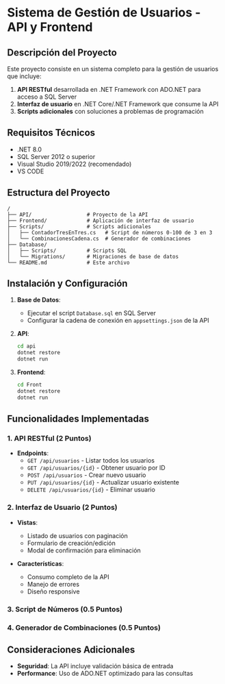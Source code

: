 # Sistema de Gestión de Usuarios - API y Frontend

## Descripción del Proyecto

Este proyecto consiste en un sistema completo para la gestión de usuarios que incluye:

1. **API RESTful** desarrollada en .NET Framework con ADO.NET para acceso a SQL Server
2. **Interfaz de usuario** en .NET Core/.NET Framework que consume la API
3. **Scripts adicionales** con soluciones a problemas de programación

## Requisitos Técnicos

- .NET 8.0
- SQL Server 2012 o superior
- Visual Studio 2019/2022 (recomendado)
- VS CODE

## Estructura del Proyecto

```
/
├── API/                  # Proyecto de la API
├── Frontend/             # Aplicación de interfaz de usuario
├── Scripts/              # Scripts adicionales
│   ├── ContadorTresEnTres.cs   # Script de números 0-100 de 3 en 3
│   └── CombinacionesCadena.cs  # Generador de combinaciones
├── Database/
│   ├── Scripts/          # Scripts SQL
│   └── Migrations/       # Migraciones de base de datos
└── README.md             # Este archivo
```

## Instalación y Configuración

1. **Base de Datos**:
   - Ejecutar el script `Database.sql` en SQL Server
   - Configurar la cadena de conexión en `appsettings.json` de la API

2. **API**:
   ```bash
   cd api
   dotnet restore
   dotnet run
   ```

3. **Frontend**:
   ```bash
   cd Front
   dotnet restore
   dotnet run
   ```

## Funcionalidades Implementadas

### 1. API RESTful (2 Puntos)

- **Endpoints**:
  - `GET /api/usuarios` - Listar todos los usuarios
  - `GET /api/usuarios/{id}` - Obtener usuario por ID
  - `POST /api/usuarios` - Crear nuevo usuario
  - `PUT /api/usuarios/{id}` - Actualizar usuario existente
  - `DELETE /api/usuarios/{id}` - Eliminar usuario

### 2. Interfaz de Usuario (2 Puntos)

- **Vistas**:
  - Listado de usuarios con paginación
  - Formulario de creación/edición
  - Modal de confirmación para eliminación

- **Características**:
  - Consumo completo de la API
  - Manejo de errores
  - Diseño responsive

### 3. Script de Números (0.5 Puntos)

### 4. Generador de Combinaciones (0.5 Puntos)

## Consideraciones Adicionales

- **Seguridad**: La API incluye validación básica de entrada
- **Performance**: Uso de ADO.NET optimizado para las consultas
